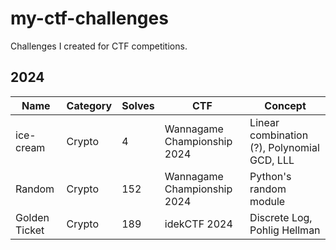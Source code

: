 # my-ctf-challenges
Challenges I created for CTF competitions.

## 2024

| Name | Category | Solves | CTF | Concept |
|-|-|-|-|-|
| ice-cream | Crypto | 4 | Wannagame Championship 2024 | Linear combination (?), Polynomial GCD, LLL |
| Random | Crypto | 152 | Wannagame Championship 2024 | Python's random module |
| Golden Ticket | Crypto | 189 | idekCTF 2024 | Discrete Log, Pohlig Hellman |